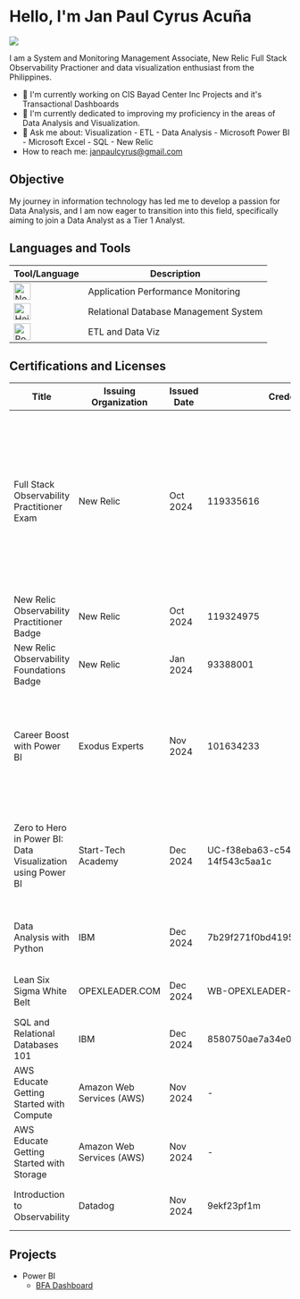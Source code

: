 # Hello, I'm Jan Paul Cyrus Acuña
<a href="https://www.linkedin.com/in/jan-paul-cyrus-acuna"><img src="https://img.shields.io/badge/-LinkedIn-0072b1?&style=for-the-badge&logo=linkedin&logoColor=white" /></a>

I am a System and Monitoring Management Associate, New Relic Full Stack Observability Practioner and data visualization enthusiast from the Philippines.

* 🔭 I'm currently working on CIS Bayad Center Inc Projects and it's Transactional Dashboards
* 🌱 I'm currently dedicated to improving my proficiency in the areas of Data Analysis and Visualization.
* 🧐 Ask me about: Visualization - ETL - Data Analysis - Microsoft Power BI - Microsoft Excel - SQL - New Relic
* How to reach me: janpaulcyrus@gmail.com

## Objective

My journey in information technology has led me to develop a passion for Data Analysis, and I am now eager to transition into this field, specifically aiming to join a Data Analyst as a Tier 1 Analyst.


## Languages and Tools
| Tool/Language | Description |
|---|---|
| <a href="https://newrelic.com/"><img src="https://encrypted-tbn0.gstatic.com/images?q=tbn:ANd9GcT_KdVtHEEjQBoW8_umupCs5EmG8GIYVyk1-Q&s/" alt="New Relic" width="30"></a> | Application Performance Monitoring |
| <a href="https://www.heidisql.com/"><img src="https://upload.wikimedia.org/wikipedia/commons/3/32/HeidiSQL_logo_image.png" alt="HeidiSQL" width="30"></a> | Relational Database Management System |
| <a href="https://www.microsoft.com/en-us/power-platform/products/power-bi"><img src="https://1000logos.net/wp-content/uploads/2022/12/Power-BI-Logo-2013.png" alt="Power BI" width="30"></a> | ETL and Data Viz |



## Certifications and Licenses

| Title | Issuing Organization | Issued Date | Credential ID | Skills | URL |
|---|---|---|---|---|---|
| Full Stack Observability Practitioner Exam | New Relic | Oct 2024 | 119335616 | Telemetry · New Relic APM · Server Monitoring · System Monitoring · Performance Dashboards · Data Analysis · Application Monitoring · Dashboard Metrics · Dashboards · NRQL | [Full Stack Observability Practitioner Exam](https://credentials.newrelic.com/49acd205-ef3c-4ec0-bc8c-927ab355b038#acc.phUyZxso) | Full Stack Observability Practitioner Exam Certificate.png |
| New Relic Observability Practitioner Badge | New Relic | Oct 2024 | 119324975 | Telemetry · Application Monitoring · Dashboards | [New Relic Observability Practitioner Badge](https://credentials.newrelic.com/21c1065f-cc06-4860-be12-19d67b5aa351#acc.2XsPTmGn)| - |
| New Relic Observability Foundations Badge | New Relic | Jan 2024 | 93388001 | Telemetry · Application Monitoring · Dashboards |  [New Relic Observability Foundations Badge](https://credentials.newrelic.com/21c1065f-cc06-4860-be12-19d67b5aa351#acc.2XsPTmGn) | - |
| Career Boost with Power BI | Exodus Experts | Nov 2024 | 101634233 | Power BI · ETL · Data Modeling · Microsoft Power BI · Publishing · Data Analysis · DAX · Data Visualization | - |
| Zero to Hero in Power BI: Data Visualization using Power BI | Start-Tech Academy | Dec 2024 | UC-f38eba63-c54d-4395-b4ba-14f543c5aa1c | Data Analysis · Data Visualization · Data Modeling · Data Preparation · DAX | [[Zero to Hero in Power BI: Data Visualization using Power BI](link to credential)](https://www.udemy.com/certificate/UC-f38eba63-c54d-4395-b4ba-14f543c5aa1c/) |
| Data Analysis with Python | IBM | Dec 2024 | 7b29f271f0bd4195938ebba3c7a2d097 | Data Analysis · Pandas · NumPy · Basic Python | [Data Analysis with Python](https://courses.ibmdeveloper.skillsnetwork.site/certificates/7b29f271f0bd4195938ebba3c7a2d097)|
| Lean Six Sigma White Belt | OPEXLEADER.COM | Dec 2024 | WB-OPEXLEADER-E-1062 | Lean Six Sigma · Continuous Improvement | - |
| SQL and Relational Databases 101 | IBM | Dec 2024 | 8580750ae7a34e0aa06171d950dce407 | SQL · Relational Databases | [[SQL and Relational Databases 101](link to credential](https://courses.ibmdeveloper.skillsnetwork.site/certificates/8580750ae7a34e0aa06171d950dce407)) |
| AWS Educate Getting Started with Compute | Amazon Web Services (AWS) | Nov 2024 | - | - | https://www.credly.com/badges/8db96640-06ef-4eb1-889a-b8acc15e4dd5/public_url |
| AWS Educate Getting Started with Storage | Amazon Web Services (AWS) | Nov 2024 | - | - | https://www.credly.com/badges/8db96640-06ef-4eb1-889a-b8acc15e4dd5/public_url |
| Introduction to Observability | Datadog | Nov 2024 | 9ekf23pf1m | Datadog · Traces · Logs · Metrics | [Introduction to Observability ](https://learn.datadoghq.com/certificates/9ekf23pf1m)|



## Projects
* Power BI
  * [BFA Dashboard](https://github.com/JPCyrus/MPAY-Dashboard/blob/main/README.md)
